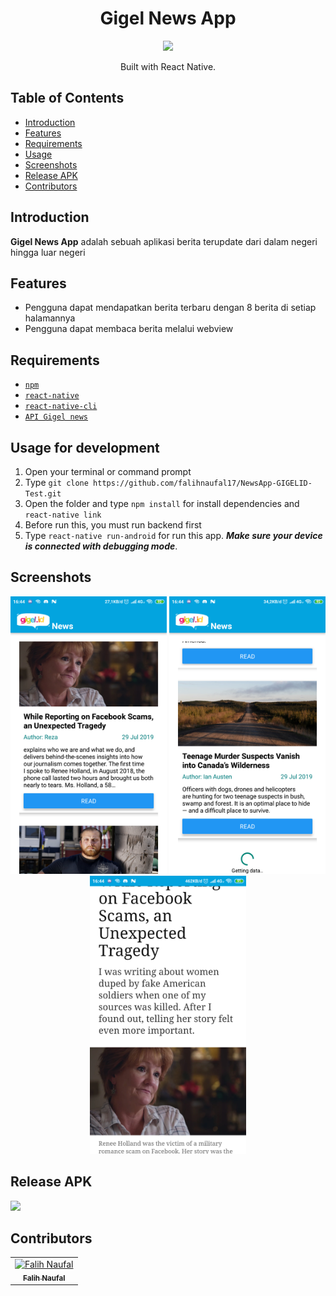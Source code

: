 <h1 align="center">Gigel News App</h1>
<p align="center">
  <img width="250" src="https://gigel.id/images/logo-gigel-beta.png"/>
</p>
<p align="center">
  Built with React Native.
</p>

## Table of Contents

- [Introduction](#introduction)
- [Features](#features)
- [Requirements](#requirements)
- [Usage](#usage-for-development)
- [Screenshots](#screenshots)
- [Release APK](#release-apk)
- [Contributors](#contributors)

## Introduction
<b>Gigel News App</b> adalah sebuah aplikasi berita terupdate dari dalam negeri hingga luar negeri

## Features
* Pengguna dapat mendapatkan berita terbaru dengan 8 berita di setiap halamannya
* Pengguna dapat membaca berita melalui webview

## Requirements
* [`npm`](https://www.npmjs.com/get-npm)
* [`react-native`](https://facebook.github.io/react-native/docs/getting-started)
* [`react-native-cli`](https://facebook.github.io/react-native/docs/getting-started)
* [`API Gigel news`](https://api.gigel.co.id/api/v1/test/react-native)

## Usage for development
1. Open your terminal or command prompt
2. Type `git clone https://github.com/falihnaufal17/NewsApp-GIGELID-Test.git`
3. Open the folder and type `npm install` for install dependencies and `react-native link`
4. Before run this, you must run backend first
5. Type `react-native run-android` for run this app. ***Make sure your device is connected with debugging mode***.

## Screenshots
<div align="center">
    <img width="250" src="./src/assets/screenshots/Screenshot_2019-09-18-16-44-05-829_com.newsapp.png">    
    <img width="250" src="./src/assets/screenshots/Screenshot_2019-09-18-16-44-08-515_com.newsapp.png">
    <img width="250" src="./src/assets/screenshots/Screenshot_2019-09-18-16-44-17-426_com.newsapp.png">
</div>

## Release APK
<a href="https://drive.google.com/file/d/1jWHUHV7qdfgs0uS84WDdt39KW8udn4Vj/view?usp=sharing">
  <img src="https://img.shields.io/badge/Download%20on%20the-Google%20Drive-blue.svg?style=popout&logo=google-drive"/>
</a>

## Contributors
<center>
  <table>
    <tr>
      <td align="center">
        <a href="https://github.com/falihnaufal17">
          <img width="100" src="https://avatars0.githubusercontent.com/u/35053882?s=400&u=bcaa1ec9f86edef98c566d22ee66b660fd6d6323&v=4" alt="Falih Naufal"><br/>
          <sub><b>Falih Naufal</b></sub>
        </a>
      </td>
    </tr>
  </table>
</center>
